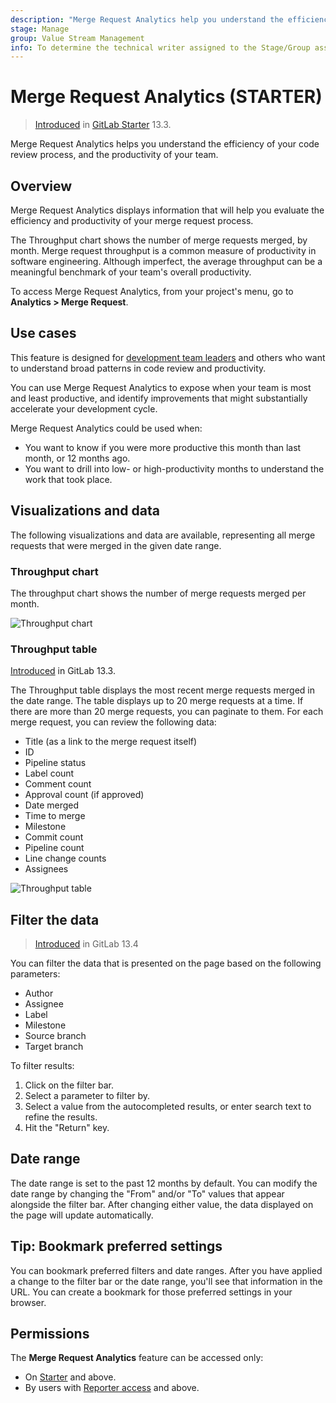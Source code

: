 ```yaml
---
description: "Merge Request Analytics help you understand the efficiency of your code review process, and the productivity of your team." # Up to ~200 chars long. They will be displayed in Google Search snippets. It may help to write the page intro first, and then reuse it here.
stage: Manage
group: Value Stream Management
info: To determine the technical writer assigned to the Stage/Group associated with this page, see https://about.gitlab.com/handbook/engineering/ux/technical-writing/#designated-technical-writers
---
```


# Merge Request Analytics **(STARTER)**

> [Introduced](https://gitlab.com/gitlab-org/gitlab/-/issues/229045) in [GitLab Starter](https://about.gitlab.com/pricing/) 13.3.

Merge Request Analytics helps you understand the efficiency of your code review process, and the productivity of your team.

## Overview

Merge Request Analytics displays information that will help you evaluate the efficiency and productivity of your merge request process.

The Throughput chart shows the number of merge requests merged, by month. Merge request throughput is
a common measure of productivity in software engineering. Although imperfect, the average throughput can
be a meaningful benchmark of your team's overall productivity.

To access Merge Request Analytics, from your project's menu, go to **Analytics > Merge Request**.

## Use cases

This feature is designed for [development team leaders](https://about.gitlab.com/handbook/marketing/product-marketing/roles-personas/#delaney-development-team-lead)
and others who want to understand broad patterns in code review and productivity.

You can use Merge Request Analytics to expose when your team is most and least productive, and
identify improvements that might substantially accelerate your development cycle.

Merge Request Analytics could be used when:

- You want to know if you were more productive this month than last month, or 12 months ago.
- You want to drill into low- or high-productivity months to understand the work that took place.

## Visualizations and data

The following visualizations and data are available, representing all merge requests that were merged in the given date range.

### Throughput chart

The throughput chart shows the number of merge requests merged per month.

![Throughput chart](img/mr_throughput_chart_v13_3.png "Merge Request Analytics - Throughput chart showing merge requests merged in the past 12 months")

### Throughput table

[Introduced](https://gitlab.com/gitlab-org/gitlab/-/issues/232651) in GitLab 13.3.

The Throughput table displays the most recent merge requests merged in the date range. The
table displays up to 20 merge requests at a time. If there are more than 20 merge requests,
you can paginate to them. For each merge request, you can review the following data:

- Title (as a link to the merge request itself)
- ID
- Pipeline status
- Label count
- Comment count
- Approval count (if approved)
- Date merged
- Time to merge
- Milestone
- Commit count
- Pipeline count
- Line change counts
- Assignees

![Throughput table](img/mr_throughput_table_v13_3.png "Merge Request Analytics - Throughput table listing the 100 merge requests most recently merged")

## Filter the data

> [Introduced](https://gitlab.com/gitlab-org/gitlab/-/issues/229266) in GitLab 13.4

You can filter the data that is presented on the page based on the following parameters:

- Author
- Assignee
- Label
- Milestone
- Source branch
- Target branch

To filter results:

1. Click on the filter bar.
1. Select a parameter to filter by.
1. Select a value from the autocompleted results, or enter search text to refine the results.
1. Hit the "Return" key.

## Date range

The date range is set to the past 12 months by default. You can modify the date range by changing the "From" and/or "To" values that appear alongside the filter bar. After changing either value, the data displayed on the page will update automatically.

## Tip: Bookmark preferred settings

You can bookmark preferred filters and date ranges. After you have applied a change to the
filter bar or the date range, you'll see that information in the URL. You can create a
bookmark for those preferred settings in your browser.

## Permissions

The **Merge Request Analytics** feature can be accessed only:

- On [Starter](https://about.gitlab.com/pricing/) and above.
- By users with [Reporter access](../permissions.md) and above.
